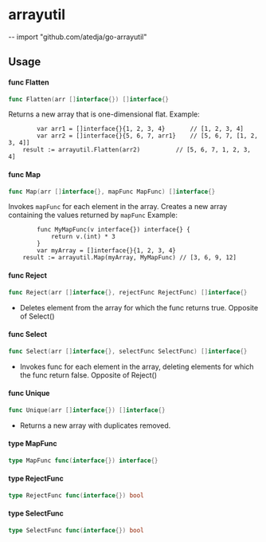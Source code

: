 # arrayutil
--
    import "github.com/atedja/go-arrayutil"


## Usage

#### func  Flatten

```go
func Flatten(arr []interface{}) []interface{}
```
Returns a new array that is one-dimensional flat. Example:

    		var arr1 = []interface{}{1, 2, 3, 4}       // [1, 2, 3, 4]
    		var arr2 = []interface{}{5, 6, 7, arr1}    // [5, 6, 7, [1, 2, 3, 4]]
        result := arrayutil.Flatten(arr2)          // [5, 6, 7, 1, 2, 3, 4]

#### func  Map

```go
func Map(arr []interface{}, mapFunc MapFunc) []interface{}
```
Invokes `mapFunc` for each element in the array. Creates a new array containing
the values returned by `mapFunc` Example:

    		func MyMapFunc(v interface{}) interface{} {
    			return v.(int) * 3
    		}
    		var myArray = []interface{}{1, 2, 3, 4}
        result := arrayutil.Map(myArray, MyMapFunc) // [3, 6, 9, 12]

#### func  Reject

```go
func Reject(arr []interface{}, rejectFunc RejectFunc) []interface{}
```
* Deletes element from the array for which the func returns true. Opposite of
Select()

#### func  Select

```go
func Select(arr []interface{}, selectFunc SelectFunc) []interface{}
```
* Invokes func for each element in the array, deleting elements for which the
func return false. Opposite of Reject()

#### func  Unique

```go
func Unique(arr []interface{}) []interface{}
```
* Returns a new array with duplicates removed.

#### type MapFunc

```go
type MapFunc func(interface{}) interface{}
```


#### type RejectFunc

```go
type RejectFunc func(interface{}) bool
```


#### type SelectFunc

```go
type SelectFunc func(interface{}) bool
```
